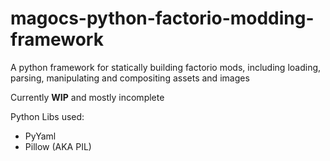 # magocs-python-factorio-modding-framework
A python framework for statically building factorio mods, including loading, parsing, manipulating and compositing assets and images

Currently **WIP** and mostly incomplete

Python Libs used:
- PyYaml
- Pillow (AKA PIL)
